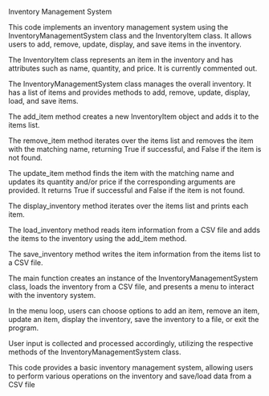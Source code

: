 Inventory Management System

This code implements an inventory management system using the InventoryManagementSystem class and the InventoryItem class. It allows users to add, remove, update, display, and save items in the inventory.

The InventoryItem class represents an item in the inventory and has attributes such as name, quantity, and price. It is currently commented out.

The InventoryManagementSystem class manages the overall inventory. It has a list of items and provides methods to add, remove, update, display, load, and save items.

The add_item method creates a new InventoryItem object and adds it to the items list.

The remove_item method iterates over the items list and removes the item with the matching name, returning True if successful, and False if the item is not found.

The update_item method finds the item with the matching name and updates its quantity and/or price if the corresponding arguments are provided. It returns True if successful and False if the item is not found.

The display_inventory method iterates over the items list and prints each item.

The load_inventory method reads item information from a CSV file and adds the items to the inventory using the add_item method.

The save_inventory method writes the item information from the items list to a CSV file.

The main function creates an instance of the InventoryManagementSystem class, loads the inventory from a CSV file, and presents a menu to interact with the inventory system.

In the menu loop, users can choose options to add an item, remove an item, update an item, display the inventory, save the inventory to a file, or exit the program.

User input is collected and processed accordingly, utilizing the respective methods of the InventoryManagementSystem class.

This code provides a basic inventory management system, allowing users to perform various operations on the inventory and save/load data from a CSV file